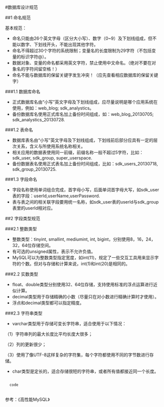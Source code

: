 #数据库设计规范

##1 命名规范

   基本规范：
  
  * 命名只能由26个英文字母（区分大小写）、数字（0~9）及下划线组成，但不能以数字、下划线开头，不能出现其他字符。
  * 命名不得超过30个字符的系统限制；变量名的长度限制为29字符（不包括变量的标识字符@）。
  * 数据对象、变量的命名都采用英文字符，禁止使用中文命名。（绝对不要在对象名的字符间留空格！）
  * 命名不能与数据库的保留关键字发生冲突！（应先查看相应数据库的保留关键字）


###1.1 数据库命名

  * 正式数据库名由“小写”英文字母及下划线组成，应尽量说明是哪个应用系统在使用，例如：web_blog; sdk_analystics。
  * 备份数据库名使用正式库名加上备份时间组成，如：web_blog_20130705; sdk_analystics_20130728.

###1.2 表命名

  * 数据库表名由“小写”英文字母及下划线组成，下划线前后部分应具有一定的层次关系，含义与所使用系统名称相关。
  * 相关应用的数据表使用同一前缀，前缀名称一般不超过5字符，比如：sdk_user, sdk_group, super_userspace.
  * 备份数据表名使用正式表名加上备份时间组成，比如：sdk_users_20130718, sdk_group_20130725.

###1.3 字段命名

  * 字段名称使用单词组合完成，首字母小写，后面单词首字母大写，如sdk_user表的字段：userId,userName,userPassword.
  * 表与表之间的相关联字段要用统一名称，如sdk_user表的userId与sdk_group表里的userId相对应。
  

##2 字段类型规范

###2.1 整数类型

  * 整数类型：tinyint, smallint, mediumint, int, bigint，分别使用8，16，24，32，64位存储空间。
  * 有可选的unsigned属性，表示不允许负值。
  * MySQL可以为整数类型指定宽度，如int(11)，规定了一些交互工具用来显示字符的个数。但对与存储和计算来说，int(1)和int(20)是相同的。
     
###2.2 实数类型 
  
  * float、double类型分别使用32、64位存储，支持使用标准的浮点运算进行近似计算。
  * decimal类型用于存储精确的小数（尽量只在对小数进行精确计算时才使用）。
  * 浮点和decimal类型都可以指定精度。

###2.3 字符串类型

  * varchar类型用于存储可变长字符串，适合使用于以下情况：

  （1）字符串列的最大长度比平均长度大很多；
  
  （2）列的更新很少；
  
  （3）使用了像UTF-8这样复杂的字符集，每个字符都使用不同的字节数进行存储。

  * char类型是定长的，适合存储很短的字符串，或者所有值都接近同一个长度。

```sql

  code
  
```
参考：《高性能MySQL》
